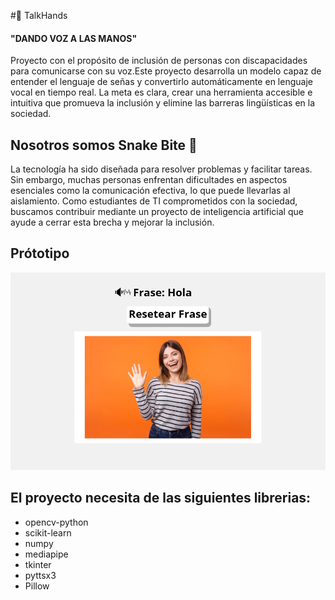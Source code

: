 #🙌 TalkHands

#### "DANDO VOZ A LAS MANOS"

Proyecto con el propósito de inclusión de personas con discapacidades
para comunicarse con su voz.Este proyecto desarrolla un modelo capaz 
de entender el lenguaje de señas y convertirlo automáticamente en 
lenguaje vocal en tiempo real.
La meta es clara, crear una herramienta accesible e intuitiva que 
promueva la inclusión y elimine las barreras lingüísticas en la 
sociedad.

## Nosotros somos Snake Bite 🐍
La tecnología ha sido diseñada para resolver problemas y facilitar 
tareas. Sin embargo, muchas personas enfrentan dificultades en 
aspectos esenciales como la comunicación efectiva, lo que puede 
llevarlas al aislamiento. Como estudiantes de TI comprometidos con 
la sociedad, buscamos contribuir mediante un proyecto de inteligencia 
artificial que ayude a cerrar esta brecha y mejorar la inclusión.

## Prótotipo
![Prótotipo de interfaz](https://raw.githubusercontent.com/repositoriosHackaton/SIC25es-Snake-bite/main/prototipo.png)




## El proyecto necesita de las siguientes librerias:
* opencv-python
* scikit-learn
* numpy
* mediapipe
* tkinter
* pyttsx3
* Pillow
